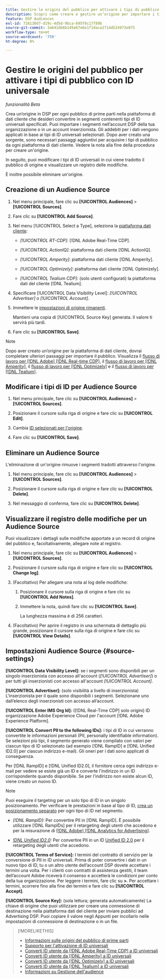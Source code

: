 ```yaml
---
title: Gestire le origini del pubblico per attivare i tipi di pubblico con ID universale
description: Scopri come creare e gestire un’origine per importare i tipi di pubblico dalla piattaforma di dati dei clienti e convertirli in segmenti contenenti ID universali.
feature: DSP Audiences
exl-id: 728130d7-d19c-4d5d-9bca-695f8c17f89b
source-git-commit: 3a641db6b145e67e6e1f1daca271dd524973e075
workflow-type: tm+mt
source-wordcount: '759'
ht-degree: 0%

---
```


# Gestire le origini del pubblico per attivare i tipi di pubblico con ID universale

*funzionalità Beta*

Crea un’origine in DSP per ogni pubblico di prime parti nella piattaforma di dati cliente che desideri convertire in segmenti contenenti tipi di ID universali specificati. Puoi importare i segmenti nell’account DSP della tua organizzazione o in un account inserzionista. Gli addebiti per i dati vengono applicati in base ai tipi di ID universali selezionati. Dopo aver creato una sorgente, sono necessari passaggi aggiuntivi per acquisire i tipi di pubblico da ogni piattaforma di dati cliente. Vedere la nota alla fine della procedura per creare un&#39;origine.

In seguito, puoi modificare i tipi di ID universali in cui viene tradotto il pubblico di origine e visualizzare un registro delle modifiche.

È inoltre possibile eliminare un&#39;origine.

## Creazione di un Audience Source

<!-- Not sure about this

You can create one source for each combination of universal ID partner and data visibility level.

-->

1. Nel menu principale, fare clic su **[!UICONTROL Audiences]** > **[!UICONTROL Sources]**.

1. Fare clic su **[!UICONTROL Add Source]**.

1. Nel menu [!UICONTROL Select a Type], seleziona la [piattaforma dati cliente](source-about.md):

   * *[!UICONTROL RT-CDP]*: [!DNL Adobe Real-Time CDP].

   * *[!UICONTROL ActionIQ]*: piattaforma dati cliente [!DNL ActionIQ].

   * *[!UICONTROL Amperity]*: piattaforma dati cliente [!DNL Amperity].

   * *[!UICONTROL Optimizely]*: piattaforma dati cliente [!DNL Optimizely].

   * *[!UICONTROL Tealium CDP]*: (solo utenti configurati) la piattaforma dati del cliente [!DNL Tealium].

1. Specificare [!UICONTROL Data Visibility Level]: *[!UICONTROL Advertiser]* o *[!UICONTROL Account]*.

1. Immettere le [impostazioni di origine rimanenti](#source-settings).

   Mantieni una copia di [!UICONTROL Source Key] generata. Il valore ti servirà più tardi.

1. Fare clic su **[!UICONTROL Save]**.

>[!NOTE]
>
>Dopo aver creato un’origine per la piattaforma di dati cliente, dovrai completare ulteriori passaggi per importare il pubblico. Visualizza il [flusso di lavoro per [!DNL Adobe] [!DNL Real-time CDP]](source-adobe-rtcdp.md),<!-- the [workflow for [!DNL ActionIQ]](source-actioniq.md), --> il [flusso di lavoro per [!DNL Amperity]](source-amperity.md), il [flusso di lavoro per [!DNL Optimizely]](source-optimizely.md) e il [flusso di lavoro per [!DNL Tealium]](source-tealium.md).

## Modificare i tipi di ID per Audience Source

<!-- Clarify this:
All changes to universal IDs translated from the source are applied after you save the the source record. For example, if a new ID is added, any hashed email addresses shared before making the changes aren't converted. Similarly, if an ID is removed, we don't delete any historical data from the segments shared through the source.

OR 

All changes to universal IDs translated from the source are applied after you save the the source record. For example, if you add a new ID type, then we convert hashed email addresses shared before making the changes to the new ID type. Similarly, if you remove an ID type, then we delete any historical IDs of that type from the segments shared through the source.

-->

1. Nel menu principale, fare clic su **[!UICONTROL Audiences]** > **[!UICONTROL Sources]**.

1. Posizionare il cursore sulla riga di origine e fare clic su **[!UICONTROL Edit]**.

1. Cambia [ID selezionati per l&#39;origine](#source-settings).

1. Fare clic su **[!UICONTROL Save]**.

## Eliminare un Audience Source

L&#39;eliminazione di un&#39;origine rimuove i segmenti tradotti attraverso l&#39;origine.<!-- Will performance data for the segment still be available in any types of reports?  If yes, which? -->

1. Nel menu principale, fare clic su **[!UICONTROL Audiences]** > **[!UICONTROL Sources]**.

1. Posizionare il cursore sulla riga di origine e fare clic su **[!UICONTROL Delete]**.

1. Nel messaggio di conferma, fare clic su **[!UICONTROL Delete]**.

## Visualizzare il registro delle modifiche per un Audience Source

Puoi visualizzare i dettagli sulle modifiche apportate a un record di origine del pubblico e, facoltativamente, allegare note al registro.

1. Nel menu principale, fare clic su **[!UICONTROL Audiences]** > **[!UICONTROL Sources]**.

1. Posizionare il cursore sulla riga di origine e fare clic su **[!UICONTROL Change log]**.

1. (Facoltativo) Per allegare una nota al log delle modifiche:

   1. Posizionare il cursore sulla riga di origine e fare clic su **[!UICONTROL Add Notes]**.

   1. Immettere la nota, quindi fare clic su **[!UICONTROL Save]**.

      La lunghezza massima è di 256 caratteri.

1. (Facoltativo) Per aprire il registro in una schermata di dettaglio più grande, posizionare il cursore sulla riga di origine e fare clic su **[!UICONTROL View Details]**.

## Impostazioni Audience Source {#source-settings}

**[!UICONTROL Data Visibility Level]:** se i segmenti sono disponibili per un singolo inserzionista con accesso all&#39;account (*[!UICONTROL Advertiser]*) o per tutti gli inserzionisti con accesso all&#39;account *[!UICONTROL Account]*.

**[!UICONTROL Advertiser]:** (solo visibilità a livello di inserzionista) L&#39;inserzionista per il quale sono disponibili i segmenti. Selezionane uno dall’elenco degli inserzionisti con accesso all’account.

**[!UICONTROL Enter IMS Org Id]:** ([!DNL Real-Time CDP] solo origini) ID organizzazione Adobe Experience Cloud per l&#39;account [!DNL Adobe Experience Platform].

**[!UICONTROL Convert PII to the following IDs]:** i tipi di ID in cui verranno convertite le informazioni personali (PII, personally identifiable information). Se selezioni più tipi, il segmento generato viene compilato con valori per ciascun tipo di ID selezionato (ad esempio [!DNL RampID] e [!DNL Unified ID2.0] per ciascun indirizzo e-mail). Gli oneri per i dati sono applicati di conseguenza.

Per [!DNL RampID] e [!DNL Unified ID2.0], il fornitore cerca ogni indirizzo e-mail per vedere se esiste già un ID e converte l&#39;indirizzo in un ID corrispondente quando disponibile. Se per l&#39;indirizzo non esiste alcun ID, viene creato un nuovo ID.

>[!NOTE]
>
>Puoi eseguire il targeting per un solo tipo di ID in un singolo posizionamento. Per verificare le prestazioni in base al tipo di ID, [crea un posizionamento separato](/help/dsp/campaign-management/placements/placement-create.md) per ogni tipo di ID nel segmento.

* *[!DNL RampID]:* Per convertire PII in [!DNL RampID]. È possibile utilizzare [!DNL RampIDs] per il retargeting degli utenti che accedono e per la misurazione di [[!DNL Adobe] [!DNL Analytics for Advertising]](/help/integrations/analytics/overview.md).

* *[!DNL Unified ID2.0](Beta):* Per convertire PII in un ID [Unified ID 2.0](https://unifiedid.com) per il retargeting degli utenti che accedono.

<!-- Later
* *[!DNL ID5] (Beta):* To convert PII to an [!DNL ID5] ID. You can use [!DNL ID5] IDs for retargeting logging-in users and for [[!DNL Adobe] [!DNL Analytics for Advertising]](/help/integrations/analytics/overview.md) measurement.

-->

**[!UICONTROL Terms of Service]:** I termini del contratto di servizio per la conversione di PII in ID universali. Prima di poter convertire i dati in un nuovo tipo di ID, tu o un altro utente dell’account DSP dovete accettare i termini una volta. Per i clienti con contratti di assistenza gestiti, il team dell’account Adobe riceverà il consenso e accetterà le condizioni per conto della tua organizzazione. Per leggere i termini, fare clic su **>**. Per accettare i termini, scorrere fino alla fine dei termini e fare clic su **[!UICONTROL Accept]**.

**[!UICONTROL Source Key]:** (sola lettura; generata automaticamente) La chiave di origine che puoi utilizzare per creare una connessione di destinazione nella piattaforma dati del cliente per inviare pubblici ad Advertising DSP. Puoi copiare il valore negli Appunti per incollarlo nelle impostazioni di connessione di destinazione o in un file.

>[!MORELIKETHIS]
>
>* [Informazioni sulle origini del pubblico di prime parti](source-about.md)
>* [Supporto per l&#39;attivazione di ID universali](/help/dsp/audiences/universal-ids.md)
>* [Converti ID utente da [!DNL Adobe Real-Time CDP] a ID universali](/help/dsp/audiences/sources/source-adobe-rtcdp.md)
>* [Converti ID utente da [!DNL Amperity] a ID universali](/help/dsp/audiences/sources/source-amperity.md)
>* [Converti ID utente da [!DNL Optimizely] a ID universali](/help/dsp/audiences/sources/source-optimizely.md)
>* [Converti ID utente da [!DNL Tealium] a ID universali](/help/dsp/audiences/sources/source-tealium.md)
>* [Informazioni su Gestione dell&#39;audience](/help/dsp/audiences/audience-about.md)
